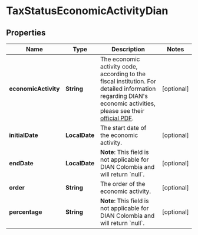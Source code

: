 

# TaxStatusEconomicActivityDian


## Properties

| Name | Type | Description | Notes |
|------------ | ------------- | ------------- | -------------|
|**economicActivity** | **String** | The economic activity code, according to the fiscal institution.  For detailed information regarding DIAN&#39;s economic activities, please see their [official PDF](https://www.dian.gov.co/impuestos/factura-electronica/Documents/Anexo_tecnico_factura_electronica_vr_1_7_2020.pdf).   |  [optional] |
|**initialDate** | **LocalDate** | The start date of the economic activity. |  [optional] |
|**endDate** | **LocalDate** | **Note**: This field is not applicable for DIAN Colombia and will return &#x60;null&#x60;.  |  [optional] |
|**order** | **String** | The order of the economic activity. |  [optional] |
|**percentage** | **String** | **Note**: This field is not applicable for DIAN Colombia and will return &#x60;null&#x60;.  |  [optional] |




